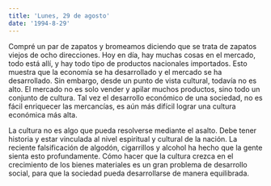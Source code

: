 ```yaml
---
title: 'Lunes, 29 de agosto'
date: '1994-8-29'
---
```


Compré un par de zapatos y bromeamos diciendo que se trata de zapatos viejos de ocho direcciones. Hoy en día, hay muchas cosas en el mercado, todo está allí, y hay todo tipo de productos nacionales importados. Esto muestra que la economía se ha desarrollado y el mercado se ha desarrollado. Sin embargo, desde un punto de vista cultural, todavía no es alto. El mercado no es solo vender y apilar muchos productos, sino todo un conjunto de cultura. Tal vez el desarrollo económico de una sociedad, no es fácil enriquecer las mercancías, es aún más difícil lograr una cultura económica más alta.

La cultura no es algo que pueda resolverse mediante el asalto. Debe tener historia y estar vinculada al nivel espiritual y cultural de la nación. La reciente falsificación de algodón, cigarrillos y alcohol ha hecho que la gente sienta esto profundamente. Cómo hacer que la cultura crezca en el crecimiento de los bienes materiales es un gran problema de desarrollo social, para que la sociedad pueda desarrollarse de manera equilibrada.

